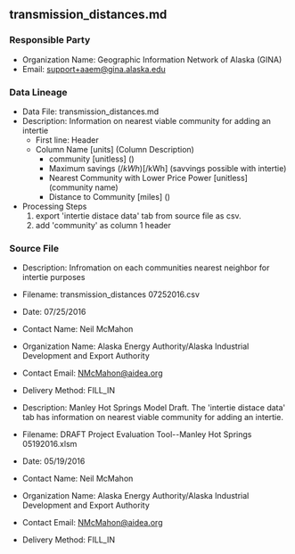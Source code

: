 ## transmission_distances.md

### Responsible Party
  * Organization Name: Geographic Information Network of Alaska (GINA)
  * Email: support+aaem@gina.alaska.edu

### Data Lineage
  * Data File: transmission_distances.md
  * Description: Information on nearest viable community for adding an intertie
    * First line: Header
    * Column Name [units] (Column Description)
      * community [unitless] ()
      * Maximum savings ($/kWh) [$/kWh] (savvings possible with intertie)
      * Nearest Community with Lower Price Power [unitless] (community name)
      * Distance to Community [miles] ()
  * Processing Steps
    1. export 'intertie distace data' tab from source file as csv.
    2. add 'community' as column 1 header

### Source File
  * Description: Infromation on each communities nearest neighbor for intertie purposes
  * Filename: transmission_distances 07252016.csv
  * Date: 07/25/2016
  * Contact Name: Neil McMahon
  * Organization Name: Alaska Energy Authority/Alaska Industrial Development and Export Authority
  * Contact Email: NMcMahon@aidea.org
  * Delivery Method: FILL_IN

  * Description: Manley Hot Springs Model Draft. The 'intertie distace data' tab has information on nearest viable community for adding an intertie.
  * Filename: DRAFT Project Evaluation Tool--Manley Hot Springs 05192016.xlsm
  * Date: 05/19/2016
  * Contact Name: Neil McMahon
  * Organization Name: Alaska Energy Authority/Alaska Industrial Development and Export Authority
  * Contact Email: NMcMahon@aidea.org
  * Delivery Method: FILL_IN
